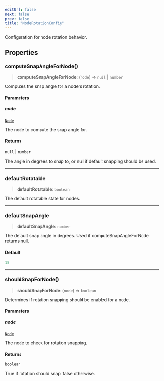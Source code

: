 ```yaml
---
editUrl: false
next: false
prev: false
title: "NodeRotationConfig"
---
```


Configuration for node rotation behavior.

## Properties

### computeSnapAngleForNode()

> **computeSnapAngleForNode**: (`node`) => `null` \| `number`

Computes the snap angle for a node's rotation.

#### Parameters

##### node

[`Node`](/docs/api/types/node/)

The node to compute the snap angle for.

#### Returns

`null` \| `number`

The angle in degrees to snap to, or null if default snapping should be used.

***

### defaultRotatable

> **defaultRotatable**: `boolean`

The default rotatable state for nodes.

***

### defaultSnapAngle

> **defaultSnapAngle**: `number`

The default snap angle in degrees. Used if computeSnapAngleForNode returns null.

#### Default

```ts
15
```

***

### shouldSnapForNode()

> **shouldSnapForNode**: (`node`) => `boolean`

Determines if rotation snapping should be enabled for a node.

#### Parameters

##### node

[`Node`](/docs/api/types/node/)

The node to check for rotation snapping.

#### Returns

`boolean`

True if rotation should snap, false otherwise.

